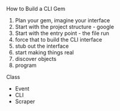 How to Build a CLI Gem
1. Plan your gem, imagine your interface
2. Start with the project structure - google
3. Start with the entry point - the file run
4. force that to build the CLI interface 
5. stub out the interface
6. start making things real
7. discover objects
8. program

Class
- Event
- CLI
- Scraper

